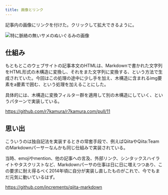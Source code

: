 ```yaml
---
title: 画像とリンク
---
```


記事内の画像にリンクを付けた。クリックして拡大できるように。

![](https://i.imgur.com/8H986Fsh.jpg "特に脈絡の無いサメのぬいぐるみの画像")

## 仕組み

もともとこのウェブサイトの記事本文のHTMLは、Markdownで書かれた文字列をHTML形式の木構造に変換し、それをまた文字列に変換する、という方法で生成されていた。今回はこの処理の途中に少し手を加え、木構造に含まれるimg要素をa要素で囲む、という処理を加えることにした。

具体的には、木構造に変換フィルター群を適用して別の木構造にしていく、というパターンで実装している。

<https://github.com/r7kamura/r7kamura.com/pull/11>

## 思い出

こういうのは独自記法を実装するときの常套手段で、例えばQiitaやQiita:TeamのMarkdownパーサーなんかも同じ仕組みで実装されている。

当時、emojiやmention、他の記事への言及、外部リンク、シンタックスハイライトやタスクリストなど、Markdownパーサの仕事は日に日に増えつつあり、この要求に耐え得るべく2014年頃に自分が実装し直したものがこれで、今でもまだ元気に動いているはず。

<https://github.com/increments/qiita-markdown>
